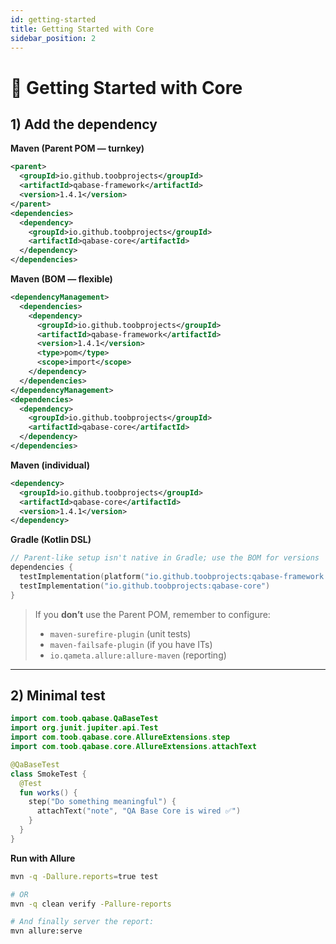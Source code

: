 ```yaml
---
id: getting-started
title: Getting Started with Core
sidebar_position: 2
---
```


# 🚀 Getting Started with Core

## 1) Add the dependency

**Maven (Parent POM — turnkey)**
```xml
<parent>
  <groupId>io.github.toobprojects</groupId>
  <artifactId>qabase-framework</artifactId>
  <version>1.4.1</version>
</parent>
<dependencies>
  <dependency>
    <groupId>io.github.toobprojects</groupId>
    <artifactId>qabase-core</artifactId>
  </dependency>
</dependencies>
```

**Maven (BOM — flexible)**
```xml
<dependencyManagement>
  <dependencies>
    <dependency>
      <groupId>io.github.toobprojects</groupId>
      <artifactId>qabase-framework</artifactId>
      <version>1.4.1</version>
      <type>pom</type>
      <scope>import</scope>
    </dependency>
  </dependencies>
</dependencyManagement>
<dependencies>
  <dependency>
    <groupId>io.github.toobprojects</groupId>
    <artifactId>qabase-core</artifactId>
  </dependency>
</dependencies>
```

**Maven (individual)**
```xml
<dependency>
  <groupId>io.github.toobprojects</groupId>
  <artifactId>qabase-core</artifactId>
  <version>1.4.1</version>
</dependency>
```

**Gradle (Kotlin DSL)**
```kotlin
// Parent-like setup isn't native in Gradle; use the BOM for versions
dependencies {
  testImplementation(platform("io.github.toobprojects:qabase-framework:1.4.1"))
  testImplementation("io.github.toobprojects:qabase-core")
}
```

> If you **don’t** use the Parent POM, remember to configure:
> - `maven-surefire-plugin` (unit tests)
> - `maven-failsafe-plugin` (if you have ITs)
> - `io.qameta.allure:allure-maven` (reporting)

---

## 2) Minimal test

```kotlin
import com.toob.qabase.QaBaseTest
import org.junit.jupiter.api.Test
import com.toob.qabase.core.AllureExtensions.step
import com.toob.qabase.core.AllureExtensions.attachText

@QaBaseTest
class SmokeTest {
  @Test
  fun works() {
    step("Do something meaningful") {
      attachText("note", "QA Base Core is wired ✅")
    }
  }
}
```

**Run with Allure**  
```bash
mvn -q -Dallure.reports=true test

# OR
mvn -q clean verify -Pallure-reports

# And finally server the report:
mvn allure:serve
```
